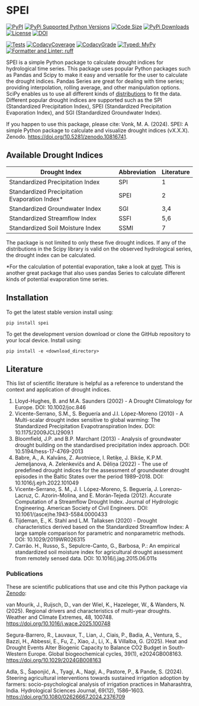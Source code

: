 # SPEI

[![PyPI](https://img.shields.io/pypi/v/spei?style=flat-square)](https://pypi.org/project/spei/)
[![PyPi Supported Python Versions](https://img.shields.io/pypi/pyversions/spei?style=flat-square)](https://pypi.org/project/spei/)
[![Code Size](https://img.shields.io/github/languages/code-size/martinvonk/spei?style=flat-square)](https://pypi.org/project/spei/)
[![PyPi Downloads](https://img.shields.io/pypi/dm/spei?style=flat-square)](https://pypi.org/project/spei/)
[![License](https://img.shields.io/pypi/l/spei?style=flat-square)](https://pypi.org/project/spei/)
[![DOI](https://img.shields.io/badge/DOI-10.5281/zenodo.10816741-blue?style=flat-square)](https://doi.org/10.5281/zenodo.10816741)

[![Tests](https://img.shields.io/github/actions/workflow/status/martinvonk/spei/tests.yml?style=flat-square)](https://github.com/martinvonk/SPEI/actions/workflows/tests.yml)
[![CodacyCoverage](https://img.shields.io/codacy/coverage/908b566912314666b84e1add22ea7d66?style=flat-square)](https://app.codacy.com/gh/martinvonk/SPEI/)
[![CodacyGrade](https://img.shields.io/codacy/grade/908b566912314666b84e1add22ea7d66?style=flat-square)](https://app.codacy.com/gh/martinvonk/SPEI/)
[![Typed: MyPy](https://img.shields.io/badge/type_checker-mypy-2A6DB2?style=flat-square)](https://mypy-lang.org/)
[![Formatter and Linter: ruff](https://img.shields.io/badge/linter-ruff-red?style=flat-square)](https://github.com/charliermarsh/ruff)

SPEI is a simple Python package to calculate drought indices for hydrological time series. This package uses popular Python packages such as Pandas and Scipy to make it easy and versatile for the user to calculate the drought indices. Pandas Series are great for dealing with time series; providing interpolation, rolling average, and other manipulation options. SciPy enables us to use all different kinds of [distributions](https://docs.scipy.org/doc/scipy/reference/stats.html#probability-distributions) to fit the data. Different popular drought indices are supported such as the SPI (Standardized Precipitation Index), SPEI (Standardized Precipitation Evaporation Index), and SGI (Standardized Groundwater Index).

If you happen to use this package, please cite: Vonk, M. A. (2024). SPEI: A simple Python package to calculate and visualize drought indices (vX.X.X). Zenodo. https://doi.org/10.5281/zenodo.10816741.

## Available Drought Indices

| Drought Index                                 | Abbreviation | Literature |
| --------------------------------------------- | ------------ | ---------- |
| Standardized Precipitation Index              | SPI          | 1          |
| Standardized Precipitation Evaporation Index* | SPEI         | 2          |
| Standardized Groundwater Index                | SGI          | 3,4        |
| Standardized Streamflow Index                 | SSFI         | 5,6        |
| Standardized Soil Moisture Index              | SSMI         | 7          |

The package is not limited to only these five drought indices. If any of the distributions in the Scipy library is valid on the observed hydrological series, the drought index can be calculated.

*For the calculation of potential evaporation, take a look at [pyet](https://github.com/phydrus/pyet). This is another great package that also uses pandas Series to calculate different kinds of potential evaporation time series.

## Installation

To get the latest stable version install using:

`pip install spei`

To get the development version download or clone the GitHub repository to your local device. Install using:

`pip install -e <download_directory>`

## Literature

This list of scientific literature is helpful as a reference to understand the context and application of drought indices.

1. Lloyd-Hughes, B. and M.A. Saunders (2002) - A Drought Climatology for Europe. DOI: 10.1002/joc.846
2. Vicente-Serrano, S.M., S. Beguería and J.I. López-Moreno (2010) - A Multi-scalar drought index sensitive to global warming: The Standardized Precipitation Evapotranspiration Index. DOI: 10.1175/2009JCLI2909.1
3. Bloomfield, J.P. and B.P. Marchant (2013) - Analysis of groundwater drought building on the standardised precipitation index approach. DOI: 10.5194/hess-17-4769-2013
4. Babre, A., A. Kalvāns, Z. Avotniece, I. Retiķe, J. Bikše, K.P.M. Jemeljanova, A. Zelenkevičs and A. Dēliņa (2022) - The use of predefined drought indices for the assessment of groundwater drought episodes in the Baltic States over the period 1989–2018. DOI: 10.1016/j.ejrh.2022.101049
5. Vicente-Serrano, S. M., J. I. López-Moreno, S. Beguería, J. Lorenzo-Lacruz, C. Azorin-Molina, and E. Morán-Tejeda (2012). Accurate Computation of a Streamflow Drought Index. Journal of Hydrologic Engineering. American Society of Civil Engineers. DOI: 10.1061/(asce)he.1943-5584.0000433
6. Tijdeman, E.,  K. Stahl and L.M. Tallaksen (2020) - Drought characteristics derived based on the Standardized Streamflow Index: A large sample comparison for parametric and nonparametric methods. DOI: 10.1029/2019WR026315
7. Carrão. H., Russo, S., Sepulcre-Canto, G., Barbosa, P.: An empirical standardized soil moisture index for agricultural drought assessment from remotely sensed data. DOI: 10.1016/j.jag.2015.06.011s

### Publications
These are scientific publications that use and cite this Python package via [Zenodo](https://doi.org/10.5281/zenodo.10816741):

van Mourik, J., Ruijsch, D., van der Wiel, K., Hazeleger, W., & Wanders, N. (2025). Regional drivers and characteristics of multi-year droughts. Weather and Climate Extremes, 48, 100748. https://doi.org/10.1016/j.wace.2025.100748

Segura-Barrero, R., Lauvaux, T., Lian, J., Ciais, P., Badia, A., Ventura, S., Bazzi, H., Abbessi, E., Fu, Z., Xiao, J., Li, X., & Villalba, G. (2025). Heat and Drought Events Alter Biogenic Capacity to Balance CO2 Budget in South-Western Europe. Global biogeochemical cycles, 39(1), e2024GB008163. https://doi.org/10.1029/2024GB008163

Adla, S., Šaponjić, A., Tyagi, A., Nagi, A., Pastore, P., & Pande, S. (2024). Steering agricultural interventions towards sustained irrigation adoption by farmers: socio-psychological analysis of irrigation practices in Maharashtra, India. Hydrological Sciences Journal, 69(12), 1586–1603. https://doi.org/10.1080/02626667.2024.2376709
